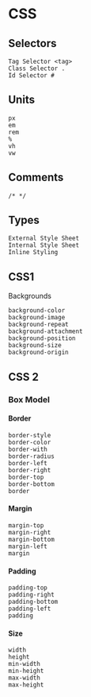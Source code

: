 # CSS

## Selectors

    Tag Selector <tag>
    Class Selector .
    Id Selector #

## Units

    px
    em
    rem
    %
    vh
    vw

## Comments

    /* */

## Types

    External Style Sheet 
    Internal Style Sheet
    Inline Styling

## CSS1

Backgrounds

    background-color
    background-image
    background-repeat
    background-attachment
    background-position
    background-size
    background-origin

## CSS 2

### Box Model

#### Border

    border-style
    border-color
    border-with
    border-radius
    border-left
    border-right
    border-top
    border-bottom
    border

#### Margin

    margin-top
    margin-right
    margin-bottom
    margin-left
    margin

#### Padding

    padding-top
    padding-right
    padding-bottom
    padding-left
    padding

#### Size

    width
    height
    min-width
    min-height
    max-width
    max-height